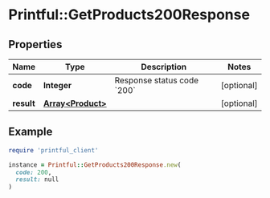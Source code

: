 # Printful::GetProducts200Response

## Properties

| Name | Type | Description | Notes |
| ---- | ---- | ----------- | ----- |
| **code** | **Integer** | Response status code &#x60;200&#x60; | [optional] |
| **result** | [**Array&lt;Product&gt;**](Product.md) |  | [optional] |

## Example

```ruby
require 'printful_client'

instance = Printful::GetProducts200Response.new(
  code: 200,
  result: null
)
```

